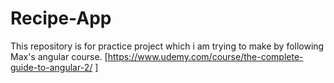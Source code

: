 # Recipe-App

This repository is for practice project which i am trying to make by following Max's angular course. [https://www.udemy.com/course/the-complete-guide-to-angular-2/ ]
